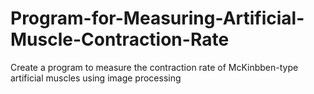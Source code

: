 # Program-for-Measuring-Artificial-Muscle-Contraction-Rate
Create a program to measure the contraction rate of McKinbben-type artificial muscles using image processing
